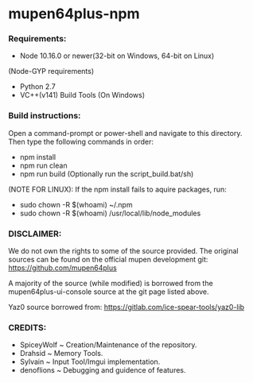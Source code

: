 # mupen64plus-npm

### Requirements:
- Node 10.16.0 or newer(32-bit on Windows, 64-bit on Linux)

(Node-GYP requirements)
- Python 2.7
- VC++(v141) Build Tools (On Windows)

### Build instructions:
Open a command-prompt or power-shell and navigate to
this directory. Then type the following commands in order:
- npm install
- npm run clean
- npm run build
(Optionally run the script_build.bat/sh)

(NOTE FOR LINUX): If the npm install fails to aquire packages, run:
- sudo chown -R $(whoami) ~/.npm
- sudo chown -R $(whoami) /usr/local/lib/node_modules

### DISCLAIMER:
We do not own the rights to some of the source provided.
The original sources can be found on the official mupen
development git: https://github.com/mupen64plus

A majority of the source (while modified) is borrowed from
the mupen64plus-ui-console source at the git page listed above.

Yaz0 source borrowed from:
https://gitlab.com/ice-spear-tools/yaz0-lib

### CREDITS:
- SpiceyWolf ~ Creation/Maintenance of the repository.
- Drahsid ~ Memory Tools.
- Sylvain ~ Input Tool/Imgui implementation.
- denoflions ~ Debugging and guidence of features.
